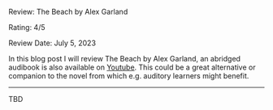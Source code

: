 Review: The Beach by Alex Garland

Rating: 4/5

Review Date: July 5, 2023

In this blog post I will review The Beach by Alex Garland, an abridged audibook is also available on [Youtube](https://www.youtube.com/watch?v=jqa29QgA0Ls&ab_channel=axleyuch). This could be a great alternative or companion to the novel from which e.g. auditory learners might benefit.

---

TBD